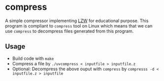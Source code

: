 # compress
A simple compressor implementing [LZW](https://en.wikipedia.org/wiki/Lempel%E2%80%93Ziv%E2%80%93Welch) for educational purpose. This program is compliant to `compress` tool on Linux which means that we can use `compress` to decompress files generated from this program.

## Usage
- Build code with `make`
- Compress a file by `./uvcompress < inputfile > inputfile.z`
- Optional: Decompress the above ouput with `compress` by `compresss -d < inputfile.z > inputfile`


